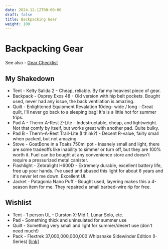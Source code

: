 ```yaml
---
date: 2024-12-12T00:00:00
draft: false
title: Backpacking Gear
weight: 100
---
```


# Backpacking Gear

See also - [Gear Checklist](/notes/gear_checklist.html)

## My Shakedown

- Tent - Kelty Salida 2 - Cheap, reliable. By far my heaviest piece of gear.
- Backpack - Osprey Exos 48 - Old version with hip belt pockets. Bought used, never had any issue, the back ventilation is amazing.
- Quilt - Enlightened Equipment Revalation 10deg- wide / long - Great quilt, I'll never go back to a sleeping bag! It's is a little hot for summer trips.
- Pad A - Therm-A-Rest Z-Lite - Indestructable, cheap, and lightweight. Not that comfy by itself, but works great with another pad. Quite bulky.
- Pad B - Therm-A-Rest Trail-Lite (I think?) - Decent R-value, fairly small when packed, but not amazing
- Stove - GoatBone in a Toaks 750ml pot - Insanely small and light, there are some tradeoffs like inability to simmer or turn off, but they are 100% worth it. Fuel can be bought at any convenience store and doesn't require a pressurized metal canister.
- Flashlight - Zebralight H600D - Extremely durable, excellent battery life, free up your hands. I've used and abused this light for about 6 years and it's never let me down. Excellent UI.
- Jacket - Patagonia Nano Puff - Bought used, layering makes this a 4-season item for me. They repaired a small barbed-wire rip for free.

## Wishlist

- Tent - 1 person UL - Durston X-Mid 1, Lunar Solo, etc.
- Pad - Something thick and uninsulated for summer use
- Quilt - Something very small and light for summer/desert use (don't need much!)
- Pack - Flextrek 37,000,000,000,000 Whipsnake Sidewinder Edition (I-Series) [\[link\]](https://www.youtube.com/watch?v=ZAtzN_ScKXY)
